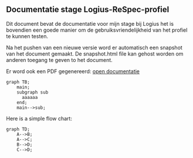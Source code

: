 ## Documentatie stage Logius-ReSpec-profiel

Dit document bevat de documentatie voor mijn stage bij Logius 
het is bovendien een goede manier om de gebruiksvriendelijkheid van het 
<a>profiel</a> te kunnen testen.

Na het pushen van een nieuwe versie word er automatisch een snapshot 
van het document gemaakt. De snapshot.html file kan gehost worden om
anderen toegang te geven to het document.

Er word ook een PDF gegenereerd: [open documentatie](doc.pdf)

```mermaid
graph TB;
    main;
    subgraph sub
      aaaaaa
    end;
    main-->sub;
```

Here is a simple flow chart:

```mermaid
graph TD;
    A-->B;
    A-->C;
    B-->D;
    C-->D;
```

